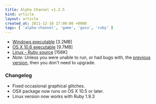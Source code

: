 ```yaml
---
title: Alpha Channel v1.2.5
kind: article
layout: article
created_at: 2011-12-10 17:00:00 +0000
tags: [ 'alpha-channel', 'game', 'gosu', 'ruby' ]
---
```


* [Windows executable](http://dl.dropbox.com/u/33370854/games/alpha_channel/alpha_channel_v1_2_5_WIN32.zip) [3.2MB]
* [OS X 10.6 executable](http://dl.dropbox.com/u/33370854/games/alpha_channel/alpha_channel_v1_2_5_OSX.zip) [9.7MB]
* [Linux - Ruby source](http://dl.dropbox.com/u/33370854/games/alpha_channel/alpha_channel_v1_2_5_SOURCE.zip) [156K]
* _Note:_ Unless you were unable to run, or had bugs with, the [previous version](http://spooner.github.com/2011/11/alpha-channel-v1_2_4/), then you don't need to upgrade.

### Changelog

  - Fixed occasional graphical glitches.
  - OSX package now runs on OS X 10.5 or later.
  - Linux version now works with Ruby 1.9.3